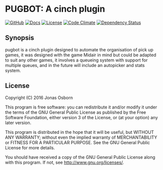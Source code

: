 # PUGBOT: A cinch plugin

[![GitHub](https://img.shields.io/badge/github-Xzanth/pugbot-blue.svg)](http://github.com/Xzanth/pugbot)
[![Docs](https://inch-ci.org/github/Xzanth/pugbot.svg?style=shields)](http://rubydoc.org/github/Xzanth/pugbot/frames)
[![License](https://img.shields.io/badge/license-GPLv3-red.svg)](#license)
[![Code Climate](https://img.shields.io/codeclimate/github/Xzanth/pugbot.svg)](https://codeclimate.com/github/Xzanth/pugbot)
[![Dependency Status](https://img.shields.io/gemnasium/Xzanth/pugbot.svg)](https://gemnasium.com/Xzanth/pugbot)

## Synopsis

pugbot is a cinch plugin designed to automate the organisation of pick up games,
it was designed with the game Midair in mind but could be adapted to suit any
other games, it involves a queueing system with support for multiple queues,
and in the future will include an autopicker and stats system.

## License
Copyright (C) 2016 Jonas Osborn

This program is free software: you can redistribute it and/or modify
it under the terms of the GNU General Public License as published by
the Free Software Foundation, either version 3 of the License, or
(at your option) any later version.

This program is distributed in the hope that it will be useful,
but WITHOUT ANY WARRANTY; without even the implied warranty of
MERCHANTABILITY or FITNESS FOR A PARTICULAR PURPOSE.  See the
GNU General Public License for more details.

You should have received a copy of the GNU General Public License
along with this program.  If not, see <http://www.gnu.org/licenses/>.
